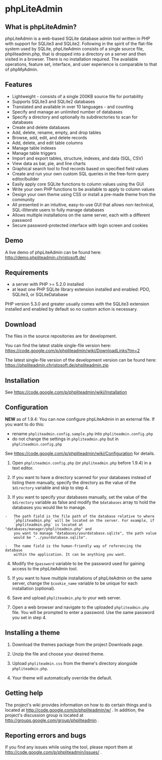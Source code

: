 # phpLiteAdmin

## What is phpLiteAdmin?

phpLiteAdmin is a web-based SQLite database admin tool written in PHP with
support for SQLite3 and SQLite2. Following in the spirit of the flat-file system
used by SQLite, phpLiteAdmin consists of a single source file, phpliteadmin.php,
that is dropped into a directory on a server and then visited in a browser.
There is no installation required. The available operations, feature set,
interface, and user experience is comparable to that of phpMyAdmin.

## Features

-   Lightweight - consists of a single 200KB source file for portability
-   Supports SQLite3 and SQLite2 databases
-   Translated and available in over 10 languages - and counting
-   Specify and manage an unlimited number of databases
-   Specify a directory and optionally its subdirectories to scan for databases
-   Create and delete databases
-   Add, delete, rename, empty, and drop tables
-   Browse, add, edit, and delete records
-   Add, delete, and edit table columns
-   Manage table indexes
-   Manage table triggers
-   Import and export tables, structure, indexes, and data (SQL, CSV)
-   View data as bar, pie, and line charts
-   Graphical search tool to find records based on specified field values
-   Create and run your own custom SQL queries in the free-form query editor/builder
-   Easily apply core SQLite functions to column values using the GUI
-   Write your own PHP functions to be available to apply to column values
-   Design your own theme using CSS or install a pre-made theme from the community
-   All presented in an intuitive, easy-to-use GUI that allows non-technical, SQL-illiterate users to fully manage databases 
-   Allows multiple installations on the same server, each with a different password
-   Secure password-protected interface with login screen and cookies

## Demo

A live demo of phpLiteAdmin can be found here:
http://demo.phpliteadmin.christosoft.de/

## Requirements

-   a server with PHP >= 5.2.0 installed
-   at least one PHP SQLite library extension installed and enabled: PDO,
    SQLite3, or SQLiteDatabase
    
PHP version 5.3.0 and greater usually comes with the SQLite3 extension installed
and enabled by default so no custom action is necessary.

## Download

The files in the source repositories are for development.

You can find the latest stable single-file version here:
https://code.google.com/p/phpliteadmin/wiki/DownloadLinks?tm=2

The latest single-file version of the development version can be found here:
https://phpliteadmin.christosoft.de/phpliteadmin.zip


## Installation

See https://code.google.com/p/phpliteadmin/wiki/Installation


## Configuration

**NEW** as of 1.9.4: You can now configure phpLiteAdmin in an external file. If
you want to do this:

-   rename `phpliteadmin.config.sample.php` into `phpliteadmin.config.php`
-   do not change the settings in `phpliteadmin.php` but in
    `phpliteadmin.config.php`

See https://code.google.com/p/phpliteadmin/wiki/Configuration for details.

1.   Open `phpliteadmin.config.php` (or `phpliteadmin.php` before 1.9.4) in
     a text editor.
	
2.   If you want to have a directory scanned for your databases instead of
     listing them manually, specify the directory as the value of the 
     `$directory` variable and skip to step 4. 
	
3.   If you want to specify your databases manually, set the value of the
     `$directory` variable as false and modify the `$databases` array to
     hold the databases you would like to manage.
	
    -   The path field is the file path of the database relative to where
        `phpliteadmin.php` will be located on the server. For example, if
        `phpliteadmin.php` is located at "databases/manager/phpliteadmin.php" and
        you want to manage "databases/yourdatabase.sqlite", the path value
        would be "../yourdatabase.sqlite".
		
    -   The name field is the human-friendly way of referencing the database
        within the application. It can be anything you want.

4.   Modify the `$password` variable to be the password used for gaining access
     to the phpLiteAdmin tool.
	
5.   If you want to have multiple installations of phpLiteAdmin on the same
     server, change the `$cookie_name` variable to be unique for each installation
     (optional).

6.   Save and upload `phpliteadmin.php` to your web server.
	
7.   Open a web browser and navigate to the uploaded `phpliteadmin.php` file. You
     will be prompted to enter a password. Use the same password you set in step 4.


## Installing a theme
	
1.   Download the themes package from the project Downloads page.
	
2.   Unzip the file and choose your desired theme.
	
3.   Upload `phpliteadmin.css` from the theme's directory alongside
     `phpliteadmin.php`.
	
4.   Your theme will automatically override the default.


## Getting help

The project's wiki provides information on how to do certain things and is
located at http://code.google.com/p/phpliteadmin/w/ . In addition, the
project's discussion group is located at
http://groups.google.com/group/phpliteadmin .


## Reporting errors and bugs

If you find any issues while using the tool, please report them at
http://code.google.com/p/phpliteadmin/issues/ .
